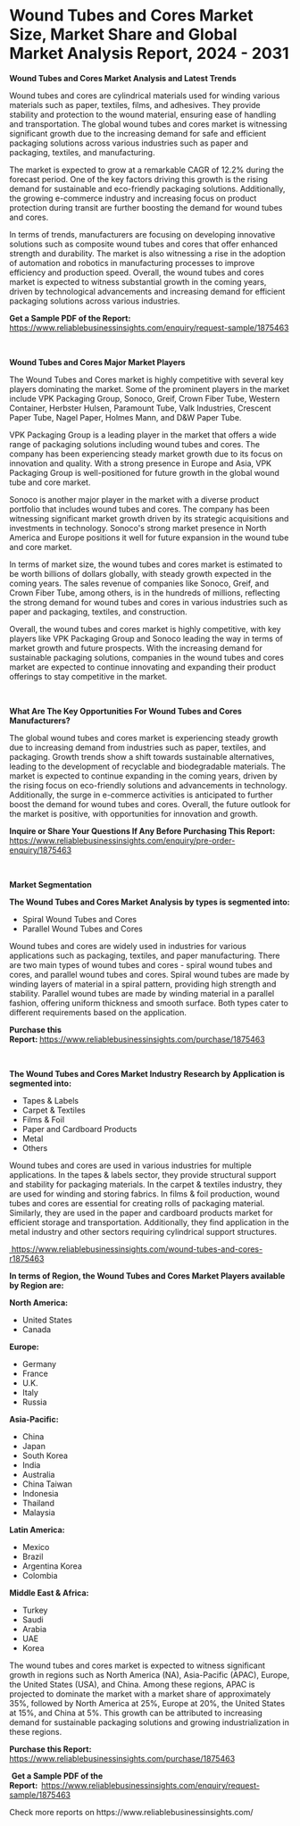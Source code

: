 <p><h1>Wound Tubes and Cores Market Size, Market Share and Global Market Analysis Report, 2024 - 2031</h1></p><p><strong>Wound Tubes and Cores Market Analysis and Latest Trends</strong></p>
<p><p>Wound tubes and cores are cylindrical materials used for winding various materials such as paper, textiles, films, and adhesives. They provide stability and protection to the wound material, ensuring ease of handling and transportation. The global wound tubes and cores market is witnessing significant growth due to the increasing demand for safe and efficient packaging solutions across various industries such as paper and packaging, textiles, and manufacturing.</p><p>The market is expected to grow at a remarkable CAGR of 12.2% during the forecast period. One of the key factors driving this growth is the rising demand for sustainable and eco-friendly packaging solutions. Additionally, the growing e-commerce industry and increasing focus on product protection during transit are further boosting the demand for wound tubes and cores.</p><p>In terms of trends, manufacturers are focusing on developing innovative solutions such as composite wound tubes and cores that offer enhanced strength and durability. The market is also witnessing a rise in the adoption of automation and robotics in manufacturing processes to improve efficiency and production speed. Overall, the wound tubes and cores market is expected to witness substantial growth in the coming years, driven by technological advancements and increasing demand for efficient packaging solutions across various industries.</p></p>
<p><strong>Get a Sample PDF of the Report:&nbsp;</strong> <a href="https://www.reliablebusinessinsights.com/enquiry/request-sample/1875463">https://www.reliablebusinessinsights.com/enquiry/request-sample/1875463</a></p>
<p>&nbsp;</p>
<p><strong>Wound Tubes and Cores Major Market Players</strong></p>
<p><p>The Wound Tubes and Cores market is highly competitive with several key players dominating the market. Some of the prominent players in the market include VPK Packaging Group, Sonoco, Greif, Crown Fiber Tube, Western Container, Herbster Hulsen, Paramount Tube, Valk Industries, Crescent Paper Tube, Nagel Paper, Holmes Mann, and D&W Paper Tube.</p><p>VPK Packaging Group is a leading player in the market that offers a wide range of packaging solutions including wound tubes and cores. The company has been experiencing steady market growth due to its focus on innovation and quality. With a strong presence in Europe and Asia, VPK Packaging Group is well-positioned for future growth in the global wound tube and core market.</p><p>Sonoco is another major player in the market with a diverse product portfolio that includes wound tubes and cores. The company has been witnessing significant market growth driven by its strategic acquisitions and investments in technology. Sonoco's strong market presence in North America and Europe positions it well for future expansion in the wound tube and core market.</p><p>In terms of market size, the wound tubes and cores market is estimated to be worth billions of dollars globally, with steady growth expected in the coming years. The sales revenue of companies like Sonoco, Greif, and Crown Fiber Tube, among others, is in the hundreds of millions, reflecting the strong demand for wound tubes and cores in various industries such as paper and packaging, textiles, and construction.</p><p>Overall, the wound tubes and cores market is highly competitive, with key players like VPK Packaging Group and Sonoco leading the way in terms of market growth and future prospects. With the increasing demand for sustainable packaging solutions, companies in the wound tubes and cores market are expected to continue innovating and expanding their product offerings to stay competitive in the market.</p></p>
<p>&nbsp;</p>
<p><strong>What Are The Key Opportunities For Wound Tubes and Cores Manufacturers?</strong></p>
<p><p>The global wound tubes and cores market is experiencing steady growth due to increasing demand from industries such as paper, textiles, and packaging. Growth trends show a shift towards sustainable alternatives, leading to the development of recyclable and biodegradable materials. The market is expected to continue expanding in the coming years, driven by the rising focus on eco-friendly solutions and advancements in technology. Additionally, the surge in e-commerce activities is anticipated to further boost the demand for wound tubes and cores. Overall, the future outlook for the market is positive, with opportunities for innovation and growth.</p></p>
<p><strong>Inquire or Share Your Questions If Any Before Purchasing This Report:</strong> <a href="https://www.reliablebusinessinsights.com/enquiry/pre-order-enquiry/1875463">https://www.reliablebusinessinsights.com/enquiry/pre-order-enquiry/1875463</a></p>
<p>&nbsp;</p>
<p><strong>Market Segmentation</strong></p>
<p><strong>The Wound Tubes and Cores Market Analysis by types is segmented into:</strong></p>
<p><ul><li>Spiral Wound Tubes and Cores</li><li>Parallel Wound Tubes and Cores</li></ul></p>
<p><p>Wound tubes and cores are widely used in industries for various applications such as packaging, textiles, and paper manufacturing. There are two main types of wound tubes and cores - spiral wound tubes and cores, and parallel wound tubes and cores. Spiral wound tubes are made by winding layers of material in a spiral pattern, providing high strength and stability. Parallel wound tubes are made by winding material in a parallel fashion, offering uniform thickness and smooth surface. Both types cater to different requirements based on the application.</p></p>
<p><strong>Purchase this Report:&nbsp;</strong><a href="https://www.reliablebusinessinsights.com/purchase/1875463">https://www.reliablebusinessinsights.com/purchase/1875463</a></p>
<p>&nbsp;</p>
<p><strong>The Wound Tubes and Cores Market Industry Research by Application is segmented into:</strong></p>
<p><ul><li>Tapes & Labels</li><li>Carpet & Textiles</li><li>Films & Foil</li><li>Paper and Cardboard Products</li><li>Metal</li><li>Others</li></ul></p>
<p><p>Wound tubes and cores are used in various industries for multiple applications. In the tapes & labels sector, they provide structural support and stability for packaging materials. In the carpet & textiles industry, they are used for winding and storing fabrics. In films & foil production, wound tubes and cores are essential for creating rolls of packaging material. Similarly, they are used in the paper and cardboard products market for efficient storage and transportation. Additionally, they find application in the metal industry and other sectors requiring cylindrical support structures.</p></p>
<p><a href="https://www.reliablebusinessinsights.com/wound-tubes-and-cores-r1875463">&nbsp;https://www.reliablebusinessinsights.com/wound-tubes-and-cores-r1875463</a></p>
<p><strong>In terms of Region, the Wound Tubes and Cores Market Players available by Region are:</strong></p>
<p>
    <p> <strong> North America: </strong>
        <ul>
            <li>United States</li>
            <li>Canada</li>
        </ul>
        </p> 
    <p> <strong> Europe: </strong>
        <ul>
            <li>Germany</li>
            <li>France</li>
            <li>U.K.</li>
            <li>Italy</li>
            <li>Russia</li>
        </ul>
        </p> 
    <p> <strong> Asia-Pacific: </strong>
        <ul>
            <li>China</li>
            <li>Japan</li>
            <li>South Korea</li>
            <li>India</li>
            <li>Australia</li>
            <li>China Taiwan</li>
            <li>Indonesia</li>
            <li>Thailand</li>
            <li>Malaysia</li>
        </ul>
        </p> 
    <p> <strong> Latin America: </strong>
        <ul>
            <li>Mexico</li>
            <li>Brazil</li>
            <li>Argentina Korea</li>
            <li>Colombia</li>
        </ul>
        </p> 
    <p> <strong> Middle East & Africa: </strong>
        <ul>
            <li>Turkey</li>
            <li>Saudi</li>
            <li>Arabia</li>
            <li>UAE</li>
            <li>Korea</li>
        </ul>
    </p>
    </p>
<p><p>The wound tubes and cores market is expected to witness significant growth in regions such as North America (NA), Asia-Pacific (APAC), Europe, the United States (USA), and China. Among these regions, APAC is projected to dominate the market with a market share of approximately 35%, followed by North America at 25%, Europe at 20%, the United States at 15%, and China at 5%. This growth can be attributed to increasing demand for sustainable packaging solutions and growing industrialization in these regions.</p></p>
<p><strong>Purchase this Report: </strong><a href="https://www.reliablebusinessinsights.com/purchase/1875463">https://www.reliablebusinessinsights.com/purchase/1875463</a></p>
<p>&nbsp;<strong>Get a Sample PDF of the Report:&nbsp;&nbsp;</strong><a href="https://www.reliablebusinessinsights.com/enquiry/request-sample/1875463">https://www.reliablebusinessinsights.com/enquiry/request-sample/1875463</a></p>
<p><strong></strong></p>
<p>Check more reports on https://www.reliablebusinessinsights.com/</p>